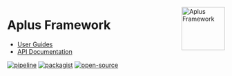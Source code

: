 <a href="https://gitlab.com/aplus-framework/framework"><img src="https://gitlab.com/aplus-framework/framework/-/raw/master/guide/image.png" alt="Aplus Framework" align="right" width="100"></a>

# Aplus Framework

- [User Guides](https://docs.aplus-framework.com/guides/index.html)
- [API Documentation](https://docs.aplus-framework.com/packages/default.html)

[![pipeline](https://gitlab.com/aplus-framework/framework/badges/master/pipeline.svg)](https://gitlab.com/aplus-framework/framework/-/pipelines?scope=branches)
[![packagist](https://img.shields.io/packagist/v/aplus/framework)](https://packagist.org/packages/aplus/framework)
[![open-source](https://img.shields.io/badge/open--source-sponsor-magenta)](https://aplus-framework.com/sponsor)
